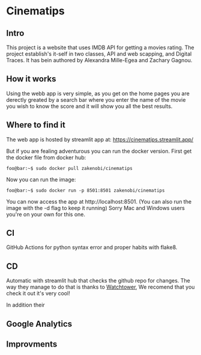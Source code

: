 # Cinematips
## Intro
This project is a website that uses IMDB API for getting a movies rating. The project establish's it-self in two classes, API and web scapping, and Digital Traces. It has bein authored by Alexandra Mille-Egea and Zachary Gagnou.
## How it works
Using the webb app is very simple, as you get on the home pages you are derectly greated by a search bar where you enter the name of the movie you wish to know the score and it will show you all the best results.

## Where to find it
The web app is hosted by streamlit app at: https://cinematips.streamlit.app/

But if you are fealing adventurous you can run the docker version. First get the docker file from docker hub:

```console
foo@bar:~$ sudo docker pull zakenobi/cinematips
```

Now you can run the image:

```console
foo@bar:~$ sudo docker run -p 8501:8501 zakenobi/cinematips
```
You can now access the app at http://localhost:8501. (You can also run the image with the -d flag to keep it running) Sorry Mac and Windows users you're on your own for this one.
## CI

GitHub Actions for python syntax error and proper habits with flake8.

## CD

Automatic with streamlit hub that checks the github repo for changes. The way they manage to do that is thanks to [Watchtower](https://containrrr.dev/watchtower/), We recomend that you check it out it's very cool!

In addition their 

## Google Analytics


## Improvments
